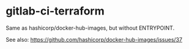 # gitlab-ci-terraform

Same as hashicorp/docker-hub-images, but without ENTRYPOINT.

See also:
https://github.com/hashicorp/docker-hub-images/issues/37
